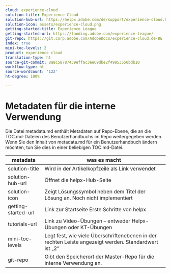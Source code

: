 ```yaml
---
cloud: experience-cloud
solution-title: Experience Cloud
solution-hub-url: https://helpx.adobe.com/de/support/experience-cloud.html
solution-icon: assets/experience-cloud.png
getting-started-title: Experience League
getting-started-url: https://landing.adobe.com/experience-league/
git-repo: https://git.corp.adobe.com/AdobeDocs/experience-cloud.de-DE
index: true
mini-toc-levels: 2
product: experience cloud
translation-type: ht
source-git-commit: 8a8c58787439effac3ee69dbe2f49853550bdb10
workflow-type: ht
source-wordcount: '122'
ht-degree: 100%

---
```



# Metadaten für die interne Verwendung

Die Datei metadata.md enthält Metadaten auf Repo-Ebene, die an die TOC.md-Dateien des Benutzerhandbuchs im Repo weitergegeben werden. Wenn Sie den Inhalt von metadata.md für ein Benutzerhandbuch ändern möchten, tun Sie dies in einer beliebigen TOC.md-Datei.

| metadata | was es macht |
|--- |--- |
| solution-title | Wird in der Artikelkopfzeile als Link verwendet |
| solution-hub-url | Öffnet die helpx-Hub-Seite |
| solution-icon | Zeigt Lösungssymbol neben dem Titel der Lösung an. Noch nicht implementiert |
| getting-started-url | Link zur Startseite Erste Schritte von helpx |
| tutorials-url | Link zu Video-Übungen – entweder Helpx-Übungen oder KT-Übungen |
| mini-toc-levels | Legt fest, wie viele Überschriftenebenen in der rechten Leiste angezeigt werden. Standardwert ist „2“ |
| git-repo | Gibt den Speicherort der Master-Repo für die interne Verwendung an. |
